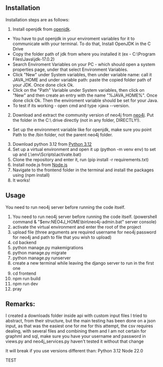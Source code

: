 ## Installation
Installation steps are as follows:
1. Install openjdk from [openjdk](https://www.oracle.com/java/technologies/downloads/#jdk22-windows).
  * You have to put openjdk in your enviroment variables for it to communicate with your terminal. To do that, Install OpenJDK in the C Drive
  * Copy the folder path of jdk from where you installed it (ex - C:\Program Files\Java\jdk-17.0.2)
  * Search Enviroment Variables on your PC - which should open a system properties page, under that select Environment Variables.
  * Click "New" under System variables, then under variable name: call it JAVA_HOME and under variable path: paste the copied folder path of your JDK. Once done click Ok.
  * Click on the "Path" Variable under System variables, then click on "New" and then create an entry with the name "%JAVA_HOME%". Once done click Ok. Then the enviroment variable should be set for your Java.
  * To test if its working - open cmd and type >java --version.
2. Download and extract the community version of neo4j from [neo4j](https://neo4j.com/deployment-center/). Put the folder in the C:\ drive directly (not in any folder, DIRECTLY!).
 * Set up the environment variable like for openjdk, make sure you point Path to the /bin folder, not the parent neo4j folder.
3. Download python 3.12 from [Python 3.12](https://www.python.org/downloads/)
4. Set up a virtual environment and open it up (python -m venv env) to set up and (.\env\Scripts\activate.bat)
5. Clone the repository and enter it, run (pip install -r requirements.txt)
6. Install node.js from [Node.js](https://nodejs.org/en)
7. Navigate to the frontend folder in the terminal and install the packages using (npm install)
8. It works!

## Usage
You need to run neo4j server before running the code itself.

1) You need to run neo4j server before running the code itself. (powershell command & "$env:NEO4J_HOME\bin\neo4j-admin.bat" server console)
2) activate the virtual environment and enter the root of the project
3) upload file (three arguments are required username for neo4j password for neo4j and path to file that you wish to upload)
4) cd backend
5) python manage.py makemigrations
6) python manage.py migrate
7) python manage.py runserver
8) create a new terminal while leaving the django server to run in the first one
9) cd frontend
10) npm run build
11) npm run dev
12) pray

## Remarks:
I created a downloads folder inside api with custom input files I tried to abstract,
from their structure, but the main testing has been done on a json input,
as that was the easiest one for me for this attempt, the csv requires dealing,
with several files and combining them and I am not certain for graphml and sql,
make sure you have your username and password in views.py and neo4j_services.py
haven't tested it without that change

It will break if you use versions different than:
Python 3.12
Node 22.0


TEST
